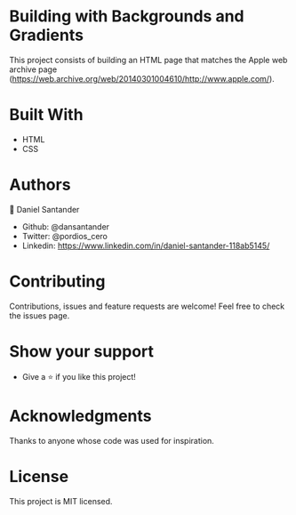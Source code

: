 # Building with Backgrounds and Gradients
This project consists of building an HTML page that matches the Apple web archive page (https://web.archive.org/web/20140301004610/http://www.apple.com/).

# Built With
- HTML
- CSS

# Authors
👤 Daniel Santander

- Github: @dansantander
- Twitter: @pordios_cero
- Linkedin: https://www.linkedin.com/in/daniel-santander-118ab5145/


# Contributing
Contributions, issues and feature requests are welcome!
Feel free to check the issues page.

# Show your support
- Give a ⭐️ if you like this project!


# Acknowledgments
Thanks to anyone whose code was used for inspiration.


# License
This project is MIT licensed.